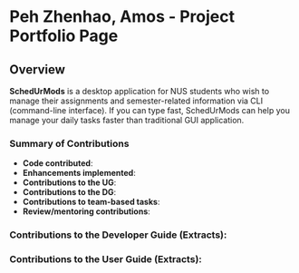 # Peh Zhenhao, Amos - Project Portfolio Page

## Overview
**SchedUrMods** is a desktop application for NUS students who wish to manage their assignments 
and semester-related information via CLI (command-line interface). If you can type fast, SchedUrMods 
can help you manage your daily tasks faster than traditional GUI application.

### Summary of Contributions

- **Code contributed**:
- **Enhancements implemented**:
- **Contributions to the UG**:
- **Contributions to the DG**:
- **Contributions to team-based tasks**:
- **Review/mentoring contributions**:

### Contributions to the Developer Guide (Extracts):

### Contributions to the User Guide (Extracts):

